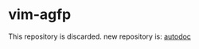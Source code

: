 # vim-agfp

This repository is discarded. new repository is: [autodoc](https://github.com/sillybun/vim-autodoc)
